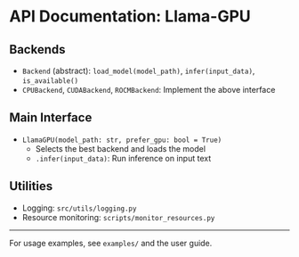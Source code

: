 # API Documentation: Llama-GPU

## Backends
- `Backend` (abstract): `load_model(model_path)`, `infer(input_data)`, `is_available()`
- `CPUBackend`, `CUDABackend`, `ROCMBackend`: Implement the above interface

## Main Interface
- `LlamaGPU(model_path: str, prefer_gpu: bool = True)`
  - Selects the best backend and loads the model
  - `.infer(input_data)`: Run inference on input text

## Utilities
- Logging: `src/utils/logging.py`
- Resource monitoring: `scripts/monitor_resources.py`

---
For usage examples, see `examples/` and the user guide.
